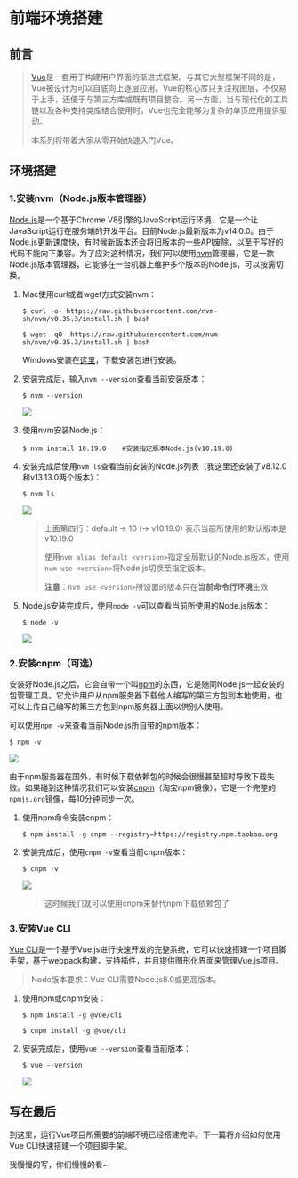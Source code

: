 # 前端环境搭建

## 前言

> [Vue](https://cn.vuejs.org/)是一套用于构建用户界面的渐进式框架。与其它大型框架不同的是，Vue被设计为可以自底向上逐层应用。Vue的核心库只关注视图层，不仅易于上手，还便于与第三方库或既有项目整合。另一方面，当与现代化的工具链以及各种支持类库结合使用时，Vue也完全能够为复杂的单页应用提供驱动。
>
> 本系列将带着大家从零开始快速入门Vue。

## 环境搭建

### 1.安装nvm（Node.js版本管理器）

[Node.js](https://nodejs.org/)是一个基于Chrome V8引擎的JavaScript运行环境，它是一个让JavaScript运行在服务端的开发平台。目前Node.js最新版本为v14.0.0。由于Node.js更新速度快，有时候新版本还会将旧版本的一些API废除，以至于写好的代码不能向下兼容。为了应对这种情况，我们可以使用[nvm](https://github.com/nvm-sh/nvm)管理器，它是一款Node.js版本管理器，它能够在一台机器上维护多个版本的Node.js，可以按需切换。

1. Mac使用curl或者wget方式安装nvm：

   ```shell
   $ curl -o- https://raw.githubusercontent.com/nvm-sh/nvm/v0.35.3/install.sh | bash
   ```

   ```shell
   $ wget -qO- https://raw.githubusercontent.com/nvm-sh/nvm/v0.35.3/install.sh | bash
   ```

   Windows安装在[这里](https://github.com/coreybutler/nvm-windows/releases)，下载安装包进行安装。

2. 安装完成后，输入`nvm --version`查看当前安装版本：

   ```shell
   $ nvm --version
   ```

   ![](https://figure-b.ricardolsw.com/image/9UwS4Fm4Gv9VmCWd9QvJHKyNO50lll4P.jpg?x-oss-process=style/watermark)

3. 使用nvm安装Node.js：

   ```shell
   $ nvm install 10.19.0 	#安装指定版本Node.js(v10.19.0)
   ```

4. 安装完成后使用`nvm ls`查看当前安装的Node.js列表（我这里还安装了v8.12.0和v13.13.0两个版本）：

   ```shell
   $ nvm ls
   ```

   ![](https://figure-b.ricardolsw.com/image/GSOSrnahPh8NoujpCnYXLNgneL55Rzsd.jpg?x-oss-process=style/watermark)

   > 上面第四行：default -> 10 (-> v10.19.0) 表示当前所使用的默认版本是v10.19.0
   >
   > 使用`nvm alias default <version>`指定全局默认的Node.js版本，使用`nvm use <version>`将Node.js切换至指定版本。
   >
   > **注意**：`nvm use <version>`所设置的版本只在**当前命令行环境**生效

5. Node.js安装完成后，使用`node -v`可以查看当前所使用的Node.js版本：

   ```shell
   $ node -v
   ```

   ![](https://figure-b.ricardolsw.com/image/KmYCYrAhxgJRk85nIykYJzVrhjLYe8Qa.jpg?x-oss-process=style/watermark)

### 2.安装cnpm（可选）

安装好Node.js之后，它会自带一个叫[npm](https://www.npmjs.com/)的东西，它是随同Node.js一起安装的包管理工具。它允许用户从npm服务器下载他人编写的第三方包到本地使用，也可以上传自己编写的第三方包到npm服务器上面以供别人使用。

可以使用`npm -v`来查看当前Node.js所自带的npm版本：

```shell
$ npm -v
```

![](https://figure-b.ricardolsw.com/image/brxhU5ZnxMw0bhqB4dshWAudwGM1dSkT.jpg?x-oss-process=style/watermark)

由于npm服务器在国外，有时候下载依赖包的时候会很慢甚至超时导致下载失败。如果碰到这种情况我们可以安装[cnpm](https://developer.aliyun.com/mirror/NPM?from=tnpm)（淘宝npm镜像），它是一个完整的`npmjs.org`镜像，每10分钟同步一次。

1. 使用npm命令安装cnpm：

   ```shell
   $ npm install -g cnpm --registry=https://registry.npm.taobao.org
   ```

2. 安装完成后，使用`cnpm -v`查看当前cnpm版本：

   ```shell
   $ cnpm -v
   ```

   ![](https://figure-b.ricardolsw.com/image/053leawrdSEXCOA1C1p4cPLwyphge8GR.jpg?x-oss-process=style/watermark)

   > 这时候我们就可以使用cnpm来替代npm下载依赖包了

### 3.安装Vue CLI

[Vue CLI](https://cli.vuejs.org/zh/)是一个基于Vue.js进行快速开发的完整系统，它可以快速搭建一个项目脚手架，基于webpack构建，支持插件，并且提供图形化界面来管理Vue.js项目。

> Node版本要求：Vue CLI需要Node.js8.0或更高版本。

1. 使用npm或cnpm安装：

   ```shell
   $ npm install -g @vue/cli
   ```

   ```shell
   $ cnpm install -g @vue/cli
   ```

2. 安装完成后，使用`vue --version`查看当前版本：

   ```shell
   $ vue --version
   ```

   ![](https://figure-b.ricardolsw.com/image/UCA2F8hhmYw7jbayyoh9lPutBLH17o2d.jpg?x-oss-process=style/watermark)

## 写在最后

到这里，运行Vue项目所需要的前端环境已经搭建完毕。下一篇将介绍如何使用Vue CLI快速搭建一个项目脚手架。

我慢慢的写，你们慢慢的看~
